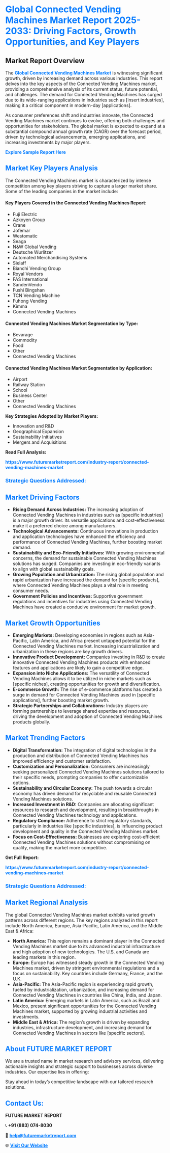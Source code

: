 <h1 style="color: #007BFF;">Global Connected Vending Machines Market Report 2025-2033: Driving Factors, Growth Opportunities, and Key Players</h1>

<section id="overview">
<h2>Market Report Overview</h2>
<p>The <a href="https://www.futuremarketreport.com/industry-report/connected-vending-machines-market" style="color: #007BFF; text-decoration: none;"><strong>Global Connected Vending Machines Market</strong></a> is witnessing significant growth, driven by increasing demand across various industries. This report delves into the key aspects of the Connected Vending Machines market, providing a comprehensive analysis of its current status, future potential, and challenges. The demand for Connected Vending Machines has surged due to its wide-ranging applications in industries such as [insert industries], making it a critical component in modern-day [applications].</p>
<p>As consumer preferences shift and industries innovate, the Connected Vending Machines market continues to evolve, offering both challenges and opportunities for stakeholders. The global market is expected to expand at a substantial compound annual growth rate (CAGR) over the forecast period, driven by technological advancements, emerging applications, and increasing investments by major players.</p>
</section>

<section id="overview">
<p><a href="https://www.futuremarketreport.com/request-sample/reportId=96730" style="color: #007BFF; text-decoration: none;"><strong>Explore Sample Report Here</strong></a></p>
</section>

<section id="key-players">
<h2 style="color: #007BFF;">Market Key Players Analysis</h2>
<p>The Connected Vending Machines market is characterized by intense competition among key players striving to capture a larger market share. Some of the leading companies in the market include:</p>
<h4>Key Players Covered in the Connected Vending Machines Report:</h4>
<ul><li>Fuji Electric</li><li>Azkoyen Group</li><li>Crane</li><li>Jofemar</li><li>Westomatic</li><li>Seaga</li><li>N&amp;W Global Vending</li><li>Deutsche Wurlitzer</li><li>Automated Merchandising Systems</li><li>Sielaff</li><li>Bianchi Vending Group</li><li>Royal Vendors</li><li>FAS International</li><li>SandenVendo</li><li>Fushi Bingshan</li><li>TCN Vending Machine</li><li>Fuhong Vending</li><li>Kimma</li><li>Connected Vending Machines</li></ul>
<h4>Connected Vending Machines Market Segmentation by Type:</h4>
<ul><li>Bevarage</li><li>Commodity</li><li>Food</li><li>Other</li><li>Connected Vending Machines</li></ul>

<h4>Connected Vending Machines Market Segmentation by Application:</h4>
<ul><li>Airport</li><li>Railway Station</li><li>School</li><li>Business Center</li><li>Other</li><li>Connected Vending Machines</li></ul>
<p><strong>Key Strategies Adopted by Market Players:</strong></p>
<ul>
<li>Innovation and R&D</li>
<li>Geographical Expansion</li>
<li>Sustainability Initiatives</li>
<li>Mergers and Acquisitions</li>
</ul>
</section>

<section>
<p><strong>Read Full Analysis: </strong></p><a href="https://www.futuremarketreport.com/industry-report/connected-vending-machines-market" style="color: #007BFF; text-decoration: none;"><strong>https://www.futuremarketreport.com/industry-report/connected-vending-machines-market</strong></a>
<h3 style="color: #007BFF;">Strategic Questions Addressed:</h3>
</section>

<section id="driving-factors">
<h2 style="color: #007BFF;">Market Driving Factors</h2>
<ul>
<li><strong>Rising Demand Across Industries:</strong> The increasing adoption of Connected Vending Machines in industries such as [specific industries] is a major growth driver. Its versatile applications and cost-effectiveness make it a preferred choice among manufacturers.</li>
<li><strong>Technological Advancements:</strong> Continuous innovations in production and application technologies have enhanced the efficiency and performance of Connected Vending Machines, further boosting market demand.</li>
<li><strong>Sustainability and Eco-Friendly Initiatives:</strong> With growing environmental concerns, the demand for sustainable Connected Vending Machines solutions has surged. Companies are investing in eco-friendly variants to align with global sustainability goals.</li>
<li><strong>Growing Population and Urbanization:</strong> The rising global population and rapid urbanization have increased the demand for [specific products], where Connected Vending Machines plays a vital role in meeting consumer needs.</li>
<li><strong>Government Policies and Incentives:</strong> Supportive government regulations and incentives for industries using Connected Vending Machines have created a conducive environment for market growth.</li>
</ul>
</section>

<section id="growth-opportunities">
<h2 style="color: #007BFF;">Market Growth Opportunities</h2>
<ul>
<li><strong>Emerging Markets:</strong> Developing economies in regions such as Asia-Pacific, Latin America, and Africa present untapped potential for the Connected Vending Machines market. Increasing industrialization and urbanization in these regions are key growth drivers.</li>
<li><strong>Innovative Product Development:</strong> Companies investing in R&D to create innovative Connected Vending Machines products with enhanced features and applications are likely to gain a competitive edge.</li>
<li><strong>Expansion into Niche Applications:</strong> The versatility of Connected Vending Machines allows it to be utilized in niche markets such as [specific niches], creating opportunities for growth and diversification.</li>
<li><strong>E-commerce Growth:</strong> The rise of e-commerce platforms has created a surge in demand for Connected Vending Machines used in [specific applications], further boosting market growth.</li>
<li><strong>Strategic Partnerships and Collaborations:</strong> Industry players are forming partnerships to leverage shared expertise and resources, driving the development and adoption of Connected Vending Machines products globally.</li>
</ul>
</section>

<section id="trending-factors">
<h2 style="color: #007BFF;">Market Trending Factors</h2>
<ul>
<li><strong>Digital Transformation:</strong> The integration of digital technologies in the production and distribution of Connected Vending Machines has improved efficiency and customer satisfaction.</li>
<li><strong>Customization and Personalization:</strong> Consumers are increasingly seeking personalized Connected Vending Machines solutions tailored to their specific needs, prompting companies to offer customizable options.</li>
<li><strong>Sustainability and Circular Economy:</strong> The push towards a circular economy has driven demand for recyclable and reusable Connected Vending Machines solutions.</li>
<li><strong>Increased Investment in R&D:</strong> Companies are allocating significant resources to research and development, resulting in breakthroughs in Connected Vending Machines technology and applications.</li>
<li><strong>Regulatory Compliance:</strong> Adherence to strict regulatory standards, particularly in industries like [specific industries], is influencing product development and quality in the Connected Vending Machines market.</li>
<li><strong>Focus on Cost-Effectiveness:</strong> Businesses are exploring cost-efficient Connected Vending Machines solutions without compromising on quality, making the market more competitive.</li>
</ul>
</section>

<section>
<p><strong>Get Full Report: </strong></p><a href="https://www.futuremarketreport.com/industry-report/connected-vending-machines-market" style="color: #007BFF; text-decoration: none;"><strong>https://www.futuremarketreport.com/industry-report/connected-vending-machines-market</strong></a>
<h3 style="color: #007BFF;">Strategic Questions Addressed:</h3>
</section>


<section id="regional-analysis">
<h2 style="color: #007BFF;">Market Regional Analysis</h2>
<p>The global Connected Vending Machines market exhibits varied growth patterns across different regions. The key regions analyzed in this report include North America, Europe, Asia-Pacific, Latin America, and the Middle East & Africa:</p>
<ul>
<li><strong>North America:</strong> This region remains a dominant player in the Connected Vending Machines market due to its advanced industrial infrastructure and high adoption of new technologies. The U.S. and Canada are leading markets in this region.</li>
<li><strong>Europe:</strong> Europe has witnessed steady growth in the Connected Vending Machines market, driven by stringent environmental regulations and a focus on sustainability. Key countries include Germany, France, and the U.K.</li>
<li><strong>Asia-Pacific:</strong> The Asia-Pacific region is experiencing rapid growth, fueled by industrialization, urbanization, and increasing demand for Connected Vending Machines in countries like China, India, and Japan.</li>
<li><strong>Latin America:</strong> Emerging markets in Latin America, such as Brazil and Mexico, present significant opportunities for the Connected Vending Machines market, supported by growing industrial activities and investments.</li>
<li><strong>Middle East & Africa:</strong> The region’s growth is driven by expanding industries, infrastructure development, and increasing demand for Connected Vending Machines in sectors like [specific sectors].</li>
</ul>
</section>

<footer>
<h2 style="color: #007BFF;">About FUTURE MARKET REPORT</h2>
<p>We are a trusted name in market research and advisory services, delivering actionable insights and strategic support to businesses across diverse industries. Our expertise lies in offering:</p>

<p>Stay ahead in today’s competitive landscape with our tailored research solutions.</p>

<h2 style="color: #007BFF;">Contact Us:</h2>
<p><strong>FUTURE MARKET REPORT</strong></p>
<p>📞 <strong>+91 (883) 074-8030</strong></p>
<p>📧 <strong><a href="mailto:help@futuremarketreport.com" style="color: #007BFF;">help@futuremarketreport.com</a></strong></p>
<p>🌐 <strong><a href="https://www.futuremarketreport.com/" style="color: #007BFF;">Visit Our Website</a></strong></p>
</footer>
